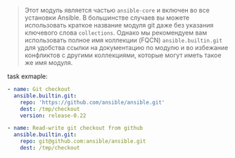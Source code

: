 >Этот модуль является частью `ansible-core` и включен во все установки Ansible. В большинстве случаев вы можете использовать краткое название модуля git даже без указания ключевого слова `collections`. Однако мы рекомендуем вам использовать полное имя коллекции (FQCN) `ansible.builtin.git` для удобства ссылки на документацию по модулю и во избежание конфликтов с другими коллекциями, которые могут иметь такое же имя модуля.

task exmaple:
```yml
- name: Git checkout
  ansible.builtin.git:
    repo: 'https://github.com/ansible/ansible.git'
    dest: /tmp/checkout
    version: release-0.22

- name: Read-write git checkout from github
  ansible.builtin.git:
    repo: git@github.com:ansible/ansible.git
    dest: /tmp/checkout
```